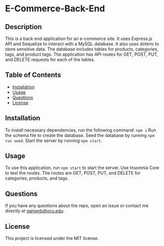 # E-Commerce-Back-End

## Description

This is a back end application for an e-commerce site. It uses Express.js API and Sequelize to interact with a MySQL database. It also uses dotenv to store sensitive data. The database includes tables for products, categories, tags, and product tags. The application has API routes for GET, POST, PUT, and DELETE requests for each of the tables.

## Table of Contents

- [Installation](#installation)
- [Usage](#usage)
- [Questions](#questions)
- [License](#license)

## Installation

To install necessary dependencies, run the following command: `npm i`
Run the schema file to create the database. Seed the database by running `npm run seed`.
Start the server by running `npm start`.

## Usage

To use this application, run `npm start` to start the server. Use Insomnia Core to test the routes. The routes are GET, POST, PUT, and DELETE for categories, products, and tags.

## Questions

If you have any questions about the repo, open an issue or contact me directly at [galyenb@vcu.edu](galyenb@vcu.edu).

## License

This project is licensed under the MIT license.
